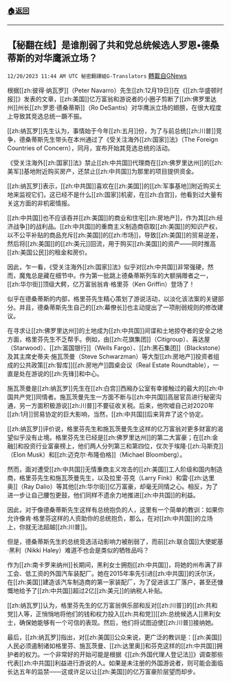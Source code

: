 ###  [:house:返回](README.md)
---


## 【秘翻在线】是谁削弱了共和党总统候选人罗恩•德桑蒂斯的对华鹰派立场？
`12/20/2023 11:44 AM UTC 秘密翻譯組G-Translators` [轉載自GNews](https://gnews.org/articles/2132401)

根据[[zh:彼得·纳瓦罗]]（Peter Navarro）先生[[zh:12月19日]]在《[[zh:华盛顿时报]]》发表的文章，[[zh:美国]]亿万富翁和游说者的小圈子剪断了[[zh:佛罗里达州]]州长[[zh:罗恩·德桑蒂斯]]（Ro DeSantis）对华鹰派立场的翅膀，在很大程度上导致其竞选总统一蹶不振。

[[zh:纳瓦罗]]先生认为，事情始于今年[[zh:五月]]份，为了与前总统[[zh:川普]]竞争，德桑蒂斯先生带头在本州通过了《受关注海外[[zh:国家]]法》（The Foreign Countries of Concern），同月，宣布开始其竞选总统的活动。

《受关注海外[[zh:国家]]法》禁止[[zh:中共国]]代理商在[[zh:佛罗里达州]]的[[zh:美军]]基地附近购买房产，还禁止[[zh:中共国]]为那里的项目提供资金。

[[zh:纳瓦罗]]表示，[[zh:中共国]]喜欢在[[zh:美国]]的[[zh:军事基地]]附近购买土地来监视它们，这已经不是什么[[zh:国家]]机密，在[[zh:白宫]]，他看到过大量有关这方面的非机密情报。

[[zh:中共国]]也不应该吞并[[zh:美国]]的商业和住宅[[zh:房地产]]，作为其[[zh:经济战争]]的战利品。[[zh:中共国]]的重商主义制造商窃取[[zh:美国]]的知识产权，以不公平补贴的商品充斥[[zh:美国]]的[[zh:市场]]，导致[[zh:美国]]的贸易逆差，然后将[[zh:美国]]的[[zh:美元]]回流，用于购买[[zh:美国]]的资产——同时推高[[zh:美国公民]]的租金和房价。

因此，乍一看，《受关注海外[[zh:国家]]法》似乎对[[zh:中共国]]非常强硬，然而，魔鬼总是藏在细节中。作为第一批跳上德桑蒂斯列车的大额捐赠者之一，[[zh:华尔街]]顶级大鳄，亿万富翁翁肯·格里芬（Ken Griffin）登场了！

似乎在德桑蒂斯的内部，格里芬先生精心策划了游说活动，以淡化该法案的关键部分。并且，德桑蒂斯先生自己的[[zh:幕僚长]]也主动提出了一项削弱规则的修改建议。

在寻求让[[zh:佛罗里达州]]的土地成为[[zh:中共国]]间谍和土地掠夺者的安全之地方面，格里芬先生不乏帮手。例如，由[[zh:花旗集团]]（Citigroup）、喜达屋（Starwood）、[[zh:富国银行]]（Wells Fargo）、[[zh:黑石集团]]（Blackstone）及其主席史蒂夫·施瓦茨曼（Steve Schwarzman）等大型[[zh:房地产]]投资者组成的公共政策[[zh:智库]][[zh:房地产]]圆桌会议（Real Estate Roundtable），一直是处在游说的[[zh:先锋]]和中心。

施瓦茨曼是[[zh:纳瓦罗]]先生在[[zh:白宫]]西厢办公室有幸接触过的最大的[[zh:中国共产党]]同情者。施瓦茨曼先生一方面不断与[[zh:中共国]]高层官员进行秘密沟通，另一方面积极游说[[zh:川普]]不要征收关税。后来，他吹嘘自己对2020年[[zh:1月]]贸易协定的巨大影响，当然，[[zh:中共国]]后来背弃了这个协定。

[[zh:纳瓦罗]]评价说，格里芬先生和施瓦茨曼先生这样的亿万富翁对更多财富的渴望似乎没有止境。格里芬先生已经是[[zh:佛罗里达州]]的第二大富豪；在[[zh:金融]]和投资行业富豪榜上，他们两人分列第三和第四位，仅次于埃隆·[[zh:马斯克]]（Elon Musk）和[[zh:迈克尔·布隆伯格]]（Michael Bloomberg）。

然而，面对遭受[[zh:中共国]]无情重商主义攻击的[[zh:美国]]工人阶级和国内制造商，格里芬先生和施瓦茨曼先生，以及拉里·芬克（Larry Fink）和雷·[[zh:达里奥]]（Ray Dalio）等其他[[zh:华尔街]]亿万富豪，却毫无同情之心。相反，为了进一步让自己腰包更鼓，他们同样不遗余力地推进[[zh:中共国]]的利益。

因此，对于像德桑蒂斯先生这样有总统抱负的人，这里有一个简单的教训：如果你允许像肯·格里芬这样的人资助你的总统抱负，那么，在对[[zh:中共国]]的立场上，你就无法超越[[zh:川普]]。

但是，德桑蒂斯先生的总统竞选活动影响力被削弱了，而前[[zh:联合国]]大使妮基·黑利（Nikki Haley）难道不也会是类似的牺牲品吗？

作为[[zh:南卡罗来纳州]]长期间，黑利女士拥抱[[zh:中共国]]，将她的州布满了非工会、低工资的外国汽车装配厂。她在2015年率先引进[[zh:中共国]]的沃尔沃，在[[zh:美国]]建造该汽车制造商的第一家装配厂，为了促进该工厂落户，甚至还慷慨地给予了[[zh:中共国]]超过2亿[[zh:美元]]的纳税人补贴。

[[zh:纳瓦罗]]认为，格里芬先生的亿万富翁俱乐部和反对[[zh:川普]]的[[zh:共和党]]人等，正悄悄地将他们的钱和权力投入[[zh:共和党]][[zh:总统候选人]]黑利女士，确保她能够有一个可信的表现。然后，他们将试图迫使[[zh:川普]]接纳她。

最后，[[zh:纳瓦罗]]指出，对[[zh:美国]]公众来说，更广泛的教训是：[[zh:美国]]人民必须遏制诸如格里芬、施瓦茨曼、[[zh:达里奥]]和芬克这样的[[zh:中共国]]拥护者的权力。一个非常好的开始可能是根据《[[zh:外国代理人登记法]]》调查那些代表[[zh:中共国]]利益进行游说的人。如果是未注册的外国游说者，则可能会面临长达五年的监禁——这或许足以让[[zh:美国]]的亿万富豪阶层望而却步。
